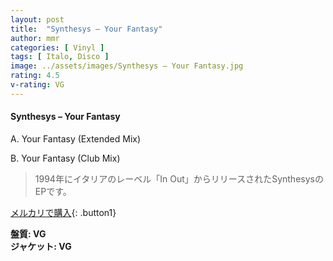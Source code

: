 ```yaml
---
layout: post
title:  "Synthesys – Your Fantasy"
author: mmr
categories: [ Vinyl ]
tags: [ Italo, Disco ]
image: ../assets/images/Synthesys – Your Fantasy.jpg
rating: 4.5
v-rating: VG
---
```


#### Synthesys – Your Fantasy

A. Your Fantasy (Extended Mix)

B. Your Fantasy (Club Mix)

> 1994年にイタリアのレーベル「In Out」からリリースされたSynthesysのEPです。

[メルカリで購入](https://jp.mercari.com/item/m47169289475){: .button1}

<div class="mt-4 mb-4 d-flex align-items-center">
<strong class="mr-1">盤質: VG</strong>
</div>
<div class="mt-4 mb-4 d-flex align-items-center">
<strong class="mr-1">ジャケット: VG</strong>
</div>

